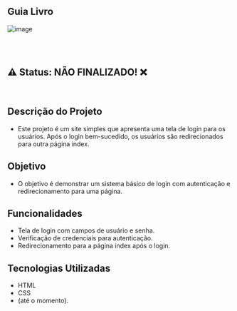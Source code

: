 ## Guia Livro

![image](https://github.com/Hkaua/guia-livro/assets/115200562/3d3d766f-39e0-4ec3-8e30-f26fa340174f) 
##
<br>

## ⚠️ Status: NÃO FINALIZADO! ❌ 
<br>

## Descrição do Projeto

 * Este projeto é um site simples que apresenta uma tela de login para os usuários. Após o login bem-sucedido, os usuários são redirecionados para outra página  index.
   
## Objetivo 

 * O objetivo é demonstrar um sistema básico de login com autenticação e redirecionamento para uma página.

## Funcionalidades

- Tela de login com campos de usuário e senha.
- Verificação de credenciais para autenticação.
- Redirecionamento para a página index após o login.

## Tecnologias Utilizadas

- HTML
- CSS
- (até o momento).
  
